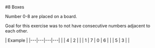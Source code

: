 #8 Boxes

Number 0-8 are placed on a board.

Goal for this exercise was to not have consecutive numbers adjacent to each other.


|    Example    |
|---|---|---|---|
|   | 4 | 2 |   |
| 1 | 7 | 0 | 6 |
|   | 5 | 3 |   |
